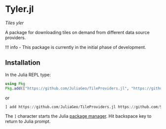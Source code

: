 # Tyler.jl

*Tiles yler*

A package for downloading tiles on demand from different data source providers.

!!! info
    - This package is currently in the initial phase of development. 

## Installation

In the Julia REPL type:

```julia
using Pkg
Pkg.add(["https://github.com/JuliaGeo/TileProviders.jl", "https://github.com/SimonDanisch/MapTiles.jl.git", "https://github.com/MakieOrg/Tyler.jl.git"])
```

or

```julia
] add https://github.com/JuliaGeo/TileProviders.jl https://github.com/SimonDanisch/MapTiles.jl.git https://github.com/MakieOrg/Tyler.jl.git
```

The `]` character starts the Julia [package manager](https://docs.julialang.org/en/v1/stdlib/Pkg/). Hit backspace key to return to Julia prompt.
